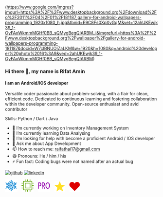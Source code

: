 (https://www.google.com/imgres?imgurl=https%3A%2F%2Fwww.desktopbackground.org%2Fdownload%2Fo%2F2011%2F04%2F01%2F181187_gallery-for-android-wallpapers-programming_1920x1080_h.jpg&tbnid=E9C8Fs0XpXvGqM&vet=12ahUKEwjk39_1-OyFAxWkmmMGHf0BB_sQMygBegQIARBM..i&imgrefurl=https%3A%2F%2Fwww.desktopbackground.org%2Fwallpaper%2Fgallery-for-android-wallpapers-programming-181187&docid=W7clBNUOIZaLKM&w=1920&h=1080&q=android%20developer%20photo%2016%3A9&ved=2ahUKEwjk39_1-OyFAxWkmmMGHf0BB_sQMygBegQIARBM)

### Hi there 👋, my name is Rifat Amin
#### I am an Android/IOS developer


Versatile coder passionate about problem-solving, with a flair for clean, efficient code. Dedicated to continuous learning and fostering collaboration within the developer community. Open-source enthusiast and avid contributor

Skills: Python / Dart / Java

- 🔭 I’m currently working on Inventory Management System 
- 🌱 I’m currently learning Data Analysing 
- 🤔 I’m looking for help with become a proficient Android / IOS developer 
- 💬 Ask me about App Development 
- 📫 How to reach me: raifathai17@gmail.com 
- 😄 Pronouns: He / him / his 
- ⚡ Fun fact: Coding bugs were not named after an actual bug 


[<img src='https://cdn.jsdelivr.net/npm/simple-icons@3.0.1/icons/github.svg' alt='github' height='40'>](https://github.com/https://github.com/rifat7916)  [<img src='https://cdn.jsdelivr.net/npm/simple-icons@3.0.1/icons/linkedin.svg' alt='linkedin' height='40'>](https://www.linkedin.com/in/https://www.linkedin.com/in/rifat-amin-710781242//)  

<a href='https://archiveprogram.github.com/'><img src='https://raw.githubusercontent.com/acervenky/animated-github-badges/master/assets/acbadge.gif' width='40' height='40'></a> <a href='https://docs.github.com/en/developers'><img src='https://raw.githubusercontent.com/acervenky/animated-github-badges/master/assets/devbadge.gif' width='40' height='40'></a> <a href='https://github.com/pricing'><img src='https://raw.githubusercontent.com/acervenky/animated-github-badges/master/assets/pro.gif' width='40' height='40'></a> <a href='https://stars.github.com/'><img src='https://raw.githubusercontent.com/acervenky/animated-github-badges/master/assets/starbadge.gif' width='35' height='35'></a> <a href='https://docs.github.com/en/github/supporting-the-open-source-community-with-github-sponsors'><img src='https://raw.githubusercontent.com/acervenky/animated-github-badges/master/assets/sponsorbadge.gif' width='35' height='35'></a> 

